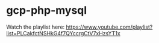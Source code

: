 # gcp-php-mysql

Watch the playlist here:
https://www.youtube.com/playlist?list=PLCakfctNSHkG4f7QYccrgCtV7xHzsYT1x
